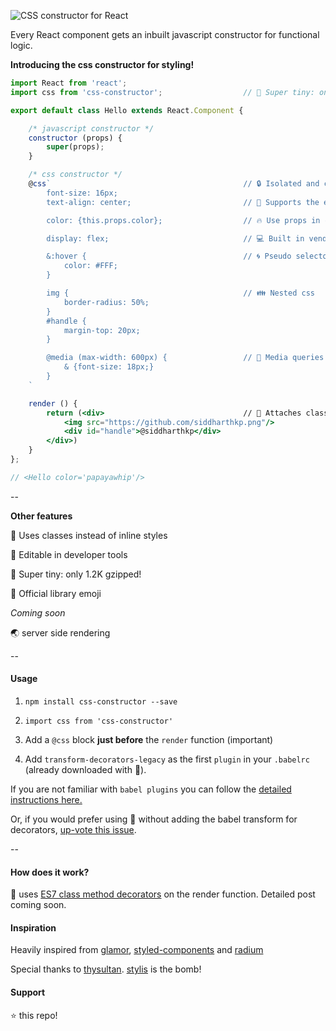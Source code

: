 ![CSS constructor for React](https://raw.githubusercontent.com/siddharthkp/css-constructor/master/header.png)

Every React component gets an inbuilt javascript constructor for functional logic.

**Introducing the css constructor for styling!**

```jsx
import React from 'react';
import css from 'css-constructor';                  // 👶 Super tiny: only 1.2K gzipped!

export default class Hello extends React.Component {

    /* javascript constructor */
    constructor (props) {
        super(props);
    }

    /* css constructor */                           
    @css`                                           // 🔒 Isolated and co-located
        font-size: 16px;                            
        text-align: center;                         // 🎀 Supports the entirety of CSS

        color: {this.props.color};                  // 🔥 Use props in css

        display: flex;                              // 💻 Built in vendor prefixing

        &:hover {                                   // 🌀 Pseudo selectors
            color: #FFF;
        }

        img {                                       // 👪 Nested css
            border-radius: 50%;
        }
        #handle {
            margin-top: 20px;
        }

        @media (max-width: 600px) {                 // 📱 Media queries support
            & {font-size: 18px;}
        }
    `

    render () {
        return (<div>                               // 🔼 Attaches class to the highest element
            <img src="https://github.com/siddharthkp.png"/>
            <div id="handle">@siddharthkp</div>
        </div>)
    }
};

// <Hello color='papayawhip'/>

```

--

**Other features**

🙋 Uses classes instead of inline styles

🔧 Editable in developer tools

👶 Super tiny: only 1.2K gzipped!

💄 Official library emoji

*Coming soon*

🌏 server side rendering

--

#### Usage

1. `npm install css-constructor --save`

2. `import css from 'css-constructor'`

3. Add a `@css` block **just before** the `render` function (important)

4. Add `transform-decorators-legacy` as the first `plugin` in your `.babelrc` (already downloaded with 💄).

If you are not familiar with `babel plugins` you can follow the [detailed instructions here.](https://github.com/loganfsmyth/babel-plugin-transform-decorators-legacy#installation--usage)

Or, if you would prefer using 💄 without adding the babel transform for decorators, [up-vote this issue](https://github.com/siddharthkp/css-constructor/issues/1).

--

#### How does it work?

💄 uses [ES7 class method decorators](https://github.com/wycats/javascript-decorators) on the render function.
Detailed post coming soon.

#### Inspiration

Heavily inspired from [glamor](https://github.com/threepointone/glamor), [styled-components](https://github.com/styled-components/styled-components) and [radium](https://github.com/FormidableLabs/radium)

Special thanks to [thysultan](https://twitter.com/thysultan). [stylis](https://github.com/thysultan/stylis.js) is the bomb!

#### Support

⭐️ this repo!
